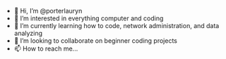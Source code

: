 - 👋 Hi, I’m @porterlauryn
- 👀 I’m interested in everything computer and coding
- 🌱 I’m currently learning how to code, network administration, and data analyzing
- 💞️ I’m looking to collaborate on beginner coding projects
- 📫 How to reach me...

<!---
porterlauryn/porterlauryn is a ✨ special ✨ repository because its `README.md` (this file) appears on your GitHub profile.
You can click the Preview link to take a look at your changes.
--->
